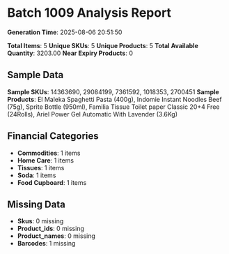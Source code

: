 # Batch 1009 Analysis Report

**Generation Time**: 2025-08-06 20:51:50

**Total Items**: 5
**Unique SKUs**: 5
**Unique Products**: 5
**Total Available Quantity**: 3203.00
**Near Expiry Products**: 0

## Sample Data
**Sample SKUs**: 14363690, 29084199, 7361592, 1018353, 2700451
**Sample Products**: El Maleka Spaghetti Pasta (400g), Indomie Instant Noodles Beef (75g), Sprite Bottle (950ml), Familia Tissue Toilet paper Classic 20+4 Free (24Rolls), Ariel Power Gel Automatic With Lavender (3.6Kg)

## Financial Categories
- **Commodities**: 1 items
- **Home Care**: 1 items
- **Tissues**: 1 items
- **Soda**: 1 items
- **Food Cupboard**: 1 items

## Missing Data
- **Skus**: 0 missing
- **Product_ids**: 0 missing
- **Product_names**: 0 missing
- **Barcodes**: 1 missing
